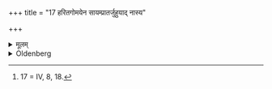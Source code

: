 +++
title = "17 हरितगोमयेन सायम्प्रातर्जुहुयाद् नास्य"

+++

<details><summary>मूलम्</summary>

हरितगोमयेन सायम्प्रातर्जुहुयाद् नास्य वृत्तिः क्षीयते १७
</details>

<details><summary>Oldenberg</summary>

17 [^fn_1049]. Let him make oblations of fresh cowdung in the evening and in the morning; then his means of livelihood will not be exhausted.

[^fn_1049]: 17 = IV, 8, 18.
</details>
